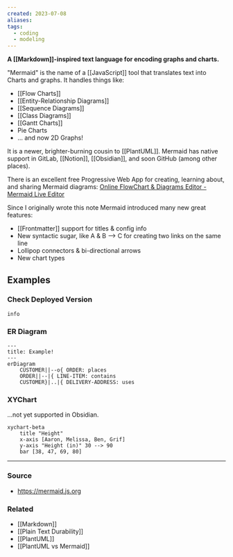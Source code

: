 ```yaml
---
created: 2023-07-08
aliases: 
tags:
  - coding
  - modeling
---
```

**A [[Markdown]]-inspired text language for encoding graphs and charts.**

"Mermaid" is the name of a [[JavaScript]] tool that translates text into Charts and graphs. It handles things like:

- [[Flow Charts]]
- [[Entity-Relationship Diagrams]]
- [[Sequence Diagrams]]
- [[Class Diagrams]]
- [[Gantt Charts]]
- Pie Charts
- ... and now 2D Graphs!

It is a newer, brighter-burning cousin to [[PlantUML]]. Mermaid has native support in GitLab, [[Notion]], [[Obsidian]], and soon GitHub (among other places).

There is an excellent free Progressive Web App for creating, learning about, and sharing Mermaid diagrams:
[Online FlowChart & Diagrams Editor - Mermaid Live Editor](https://mermaid.live)

Since I originally wrote this note Mermaid introduced many new great features:
- [[Frontmatter]] support for titles & config info
- New syntactic sugar, like A & B --> C for creating two links on the same line
- Lollipop connectors & bi-directional arrows 
- New chart types
## Examples

### Check Deployed Version
```mermaid
info
```

### ER Diagram
```mermaid
---
title: Example!
---
erDiagram
    CUSTOMER||--o{ ORDER: places
    ORDER||--|{ LINE-ITEM: contains
    CUSTOMER}|..|{ DELIVERY-ADDRESS: uses
```
### XYChart
...not yet supported in Obsidian.
```mermaid
xychart-beta
    title "Height"
    x-axis [Aaron, Melissa, Ben, Grif]
    y-axis "Height (in)" 30 --> 90
    bar [38, 47, 69, 80]
```

****
### Source
- https://mermaid.js.org

### Related
- [[Markdown]] 
- [[Plain Text Durability]] 
- [[PlantUML]] 
- [[PlantUML vs Mermaid]]